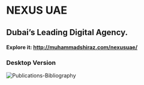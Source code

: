 # NEXUS UAE
## Dubai’s Leading Digital Agency.
#### Explore it: http://muhammadshiraz.com/nexusuae/
### Desktop Version
![Publications-Bibliography](https://user-images.githubusercontent.com/45601530/76686975-a1b32100-6641-11ea-9159-d55ff40a3bfc.jpg)
